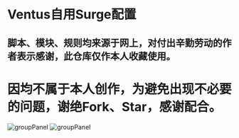 # Ventus自用Surge配置
## 脚本、模块、规则均来源于网上，对付出辛勤劳动的作者表示感谢，此仓库仅作本人收藏使用。

# 因均不属于本人创作，为避免出现不必要的问题，谢绝Fork、Star，感谢配合。

![groupPanel](https://i.imgur.com/PMv5oYF.jpg)
![groupPanel](https://i.imgur.com/zreFFs4.jpg)

